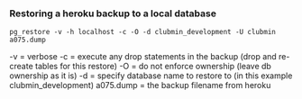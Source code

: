 ### Restoring a heroku backup to a local database
	pg_restore -v -h localhost -c -O -d clubmin_development -U clubmin a075.dump

-v = verbose
-c = execute any drop statements in the backup (drop and re-create tables for this restore)
-O = do not enforce ownership (leave db ownership as it is)
-d = specify database name to restore to (in this example clubmin_development)
a075.dump = the backup filename from heroku
